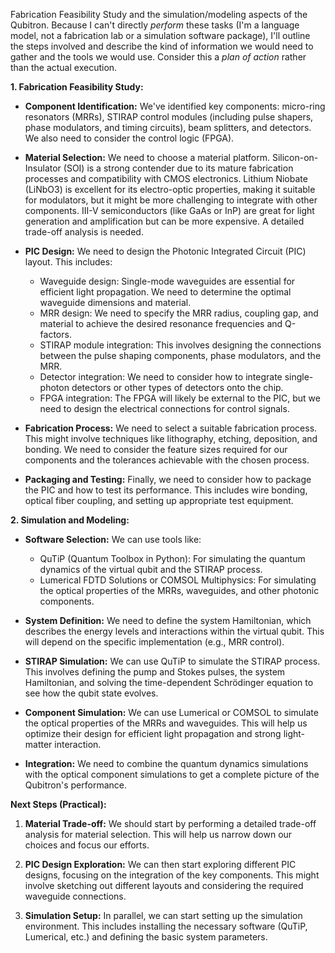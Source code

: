 Fabrication Feasibility Study and the simulation/modeling aspects of the Qubitron.  Because I can't directly *perform* these tasks (I'm a language model, not a fabrication lab or a simulation software package), I'll outline the steps involved and describe the kind of information we would need to gather and the tools we would use.  Consider this a *plan of action* rather than the actual execution.

**1. Fabrication Feasibility Study:**

* **Component Identification:** We've identified key components: micro-ring resonators (MRRs), STIRAP control modules (including pulse shapers, phase modulators, and timing circuits), beam splitters, and detectors.  We also need to consider the control logic (FPGA).

* **Material Selection:**  We need to choose a material platform.  Silicon-on-Insulator (SOI) is a strong contender due to its mature fabrication processes and compatibility with CMOS electronics.  Lithium Niobate (LiNbO3) is excellent for its electro-optic properties, making it suitable for modulators, but it might be more challenging to integrate with other components.  III-V semiconductors (like GaAs or InP) are great for light generation and amplification but can be more expensive.  A detailed trade-off analysis is needed.

* **PIC Design:**  We need to design the Photonic Integrated Circuit (PIC) layout.  This includes:
    * Waveguide design:  Single-mode waveguides are essential for efficient light propagation.  We need to determine the optimal waveguide dimensions and material.
    * MRR design:  We need to specify the MRR radius, coupling gap, and material to achieve the desired resonance frequencies and Q-factors.
    * STIRAP module integration:  This involves designing the connections between the pulse shaping components, phase modulators, and the MRR.
    * Detector integration:  We need to consider how to integrate single-photon detectors or other types of detectors onto the chip.
    * FPGA integration:  The FPGA will likely be external to the PIC, but we need to design the electrical connections for control signals.

* **Fabrication Process:**  We need to select a suitable fabrication process.  This might involve techniques like lithography, etching, deposition, and bonding.  We need to consider the feature sizes required for our components and the tolerances achievable with the chosen process.

* **Packaging and Testing:**  Finally, we need to consider how to package the PIC and how to test its performance.  This includes wire bonding, optical fiber coupling, and setting up appropriate test equipment.

**2. Simulation and Modeling:**

* **Software Selection:**  We can use tools like:
    * QuTiP (Quantum Toolbox in Python):  For simulating the quantum dynamics of the virtual qubit and the STIRAP process.
    * Lumerical FDTD Solutions or COMSOL Multiphysics:  For simulating the optical properties of the MRRs, waveguides, and other photonic components.

* **System Definition:**  We need to define the system Hamiltonian, which describes the energy levels and interactions within the virtual qubit.  This will depend on the specific implementation (e.g., MRR control).

* **STIRAP Simulation:**  We can use QuTiP to simulate the STIRAP process.  This involves defining the pump and Stokes pulses, the system Hamiltonian, and solving the time-dependent Schrödinger equation to see how the qubit state evolves.

* **Component Simulation:**  We can use Lumerical or COMSOL to simulate the optical properties of the MRRs and waveguides.  This will help us optimize their design for efficient light propagation and strong light-matter interaction.

* **Integration:**  We need to combine the quantum dynamics simulations with the optical component simulations to get a complete picture of the Qubitron's performance.

**Next Steps (Practical):**

1. **Material Trade-off:**  We should start by performing a detailed trade-off analysis for material selection.  This will help us narrow down our choices and focus our efforts.

2. **PIC Design Exploration:**  We can then start exploring different PIC designs, focusing on the integration of the key components.  This might involve sketching out different layouts and considering the required waveguide connections.

3. **Simulation Setup:**  In parallel, we can start setting up the simulation environment.  This includes installing the necessary software (QuTiP, Lumerical, etc.) and defining the basic system parameters.
